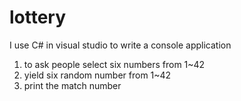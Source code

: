 # lottery
I use C# in visual studio to write a console application

1. to ask people select six numbers from 1~42
2. yield six random number from 1~42
3. print the match number
